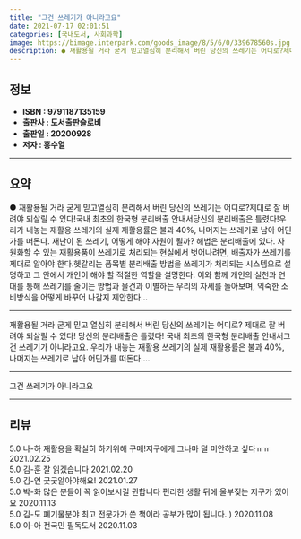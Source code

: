 ```yaml
---
title: "그건 쓰레기가 아니라고요"
date: 2021-07-17 02:01:51
categories: [국내도서, 사회과학]
image: https://bimage.interpark.com/goods_image/8/5/6/0/339678560s.jpg
description: ● 재활용될 거라 굳게 믿고열심히 분리해서 버린 당신의 쓰레기는 어디로?제대로 잘 버려야 되살릴 수 있다!국내 최초의 한국형 분리배출 안내서당신의 분리배출은 틀렸다!우리가 내놓는 재활용 쓰레기의 실제 재활용률은 불과 40%, 나머지는 쓰레기로 남아 어딘가를 떠돈다. 재난이 된 쓰레기,
---
```


## **정보**

- **ISBN : 9791187135159**
- **출판사 : 도서출판슬로비**
- **출판일 : 20200928**
- **저자 : 홍수열**

------



## **요약**

●  재활용될 거라 굳게 믿고열심히 분리해서 버린 당신의 쓰레기는 어디로?제대로 잘 버려야 되살릴 수 있다!국내 최초의 한국형 분리배출 안내서당신의 분리배출은 틀렸다!우리가 내놓는 재활용 쓰레기의 실제 재활용률은 불과 40%, 나머지는 쓰레기로 남아 어딘가를 떠돈다. 재난이 된 쓰레기, 어떻게 해야 자원이 될까?  해법은 분리배출에 있다. 자원화할 수 있는 재활용품이 쓰레기로 처리되는 현실에서 벗어나려면, 배출자가 쓰레기를 제대로 알아야 한다.헷갈리는 품목별 분리배출 방법을 쓰레기가 처리되는 시스템으로 설명하고 그 안에서 개인이 해야 할 적절한 역할을 설명한다. 이와 함께 개인의 실천과 연대를 통해 쓰레기를 줄이는 방법과 물건과 이별하는 우리의 자세를 돌아보며, 익숙한 소비방식을 어떻게 바꾸어 나갈지 제안한다...

------

재활용될 거라 굳게 믿고 열심히 분리해서 버린 당신의 쓰레기는 어디로?
제대로 잘 버려야 되살릴 수 있다!
당신의 분리배출은 틀렸다! 국내 최초의 한국형 분리배출 안내서그건 쓰레기가 아니라고요. 우리가 내놓는 재활용 쓰레기의 실제 재활용률은 불과 40%, 나머지는 쓰레기로 남아 어딘가를 떠돈다.... 

------


그건 쓰레기가 아니라고요 

------


## **리뷰** 

5.0 나-하 재활용을 확실히 하기위해 구매!지구에게
그나마 덜 미안하고 싶다ㅠㅠ 2021.02.25 <br/>5.0 김-훈 잘 읽겠습니다 2021.02.20 <br/>5.0 김-연 굿굿알아야해요! 2021.01.27 <br/>5.0 박-화 많은 분들이 꼭 읽어보시길 귄합니다
편리한 생활 뒤에
울부짖는 지구가 있어요 2020.11.13 <br/>5.0 김-도 폐기물분야 최고 전문가가 쓴 책이라 공부가 많이 됩니다. ) 2020.11.08 <br/>5.0 이-아 전국민 필독도서 2020.11.03 <br/>